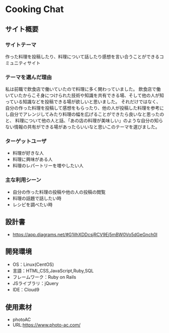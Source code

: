 # Cooking Chat

## サイト概要
### サイトテーマ
作った料理を投稿したり、料理について話したり感想を言い合うことができるコミュニティサイト

### テーマを選んだ理由
私は前職で飲食店で働いていたので料理に多く関わっていました。
飲食店で働いていたからこそ身につけられた技術や知識を共有できる場、そして他の人が知っている知識などを投稿できる場が欲しいと思いました。
それだけではなく、自分の作った料理を投稿して感想をもらったり、他の人が投稿した料理を参考にし自分でアレンジしてみたり料理の幅を広げることができたら良いなと思ったのと、
料理について他の人と話、「あの店の料理が美味しい」のような自分の知らない情報の共有ができる場があったらいいなと思いこのテーマを選びました。

### ターゲットユーザ
* 料理が好きな人
* 料理に興味がある人
* 料理のレパートリーを増やしたい人

### 主な利用シーン
* 自分の作った料理の投稿や他の人の投稿の閲覧
* 料理の話題で話したい時
* レシピを調べたい時

## 設計書
* https://app.diagrams.net/#G1ilhXDDcsjRCV9Ej5mBW0Vo5dGeGnch0I

## 開発環境
- OS：Linux(CentOS)
- 言語：HTML,CSS,JavaScript,Ruby,SQL
- フレームワーク：Ruby on Rails
- JSライブラリ：jQuery
- IDE：Cloud9

## 使用素材
* photoAC
* URL:https://www.photo-ac.com/